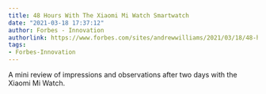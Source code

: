 ```yaml
---
title: 48 Hours With The Xiaomi Mi Watch Smartwatch
date: "2021-03-18 17:37:12"
author: Forbes - Innovation
authorlink: https://www.forbes.com/sites/andrewwilliams/2021/03/18/48-hours-with-the-xiaomi-mi-watch-smartwatch/
tags:
- Forbes-Innovation
---
```

A mini review of impressions and observations after two days with the Xiaomi Mi Watch.
